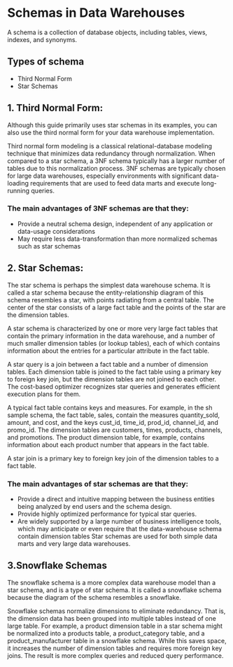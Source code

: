 # Schemas in Data Warehouses
 A schema is a collection of database objects, including tables, views, indexes, and synonyms.

## Types of schema
 + Third Normal Form
 + Star Schemas
## 1. Third Normal Form:
  Although this guide primarily uses star schemas in its examples, you can also use the third normal form for your data warehouse implementation.

 Third normal form modeling is a classical relational-database modeling technique that minimizes data redundancy through normalization.
 When compared to a star schema, a 3NF schema typically has a larger number of tables due to this normalization process.
 3NF schemas are typically chosen for large data warehouses, especially environments    with significant data-loading requirements that are used to feed data marts and execute  long-running queries.

 ### The main advantages of 3NF schemas are that they:
 + Provide a neutral schema design, independent of any application or data-usage considerations
 + May require less data-transformation than more normalized schemas such as star schemas

## 2. Star Schemas:
The star schema is perhaps the simplest data warehouse schema. It is called a star schema because the entity-relationship diagram of this schema resembles a star, with points radiating from a central table. The center of the star consists of a large fact table and the points of the star are the dimension tables.

A star schema is characterized by one or more very large fact tables that contain the primary information in the data warehouse, and a number of much smaller dimension tables (or lookup tables), each of which contains information about the entries for a particular attribute in the fact table.

A star query is a join between a fact table and a number of dimension tables. Each dimension table is joined to the fact table using a primary key to foreign key join, but the dimension tables are not joined to each other. The cost-based optimizer recognizes star queries and generates efficient execution plans for them.

A typical fact table contains keys and measures. For example, in the sh sample schema, the fact table, sales, contain the measures quantity_sold, amount, and cost, and the keys cust_id, time_id, prod_id, channel_id, and promo_id. The dimension tables are customers, times, products, channels, and promotions. The product dimension table, for example, contains information about each product number that appears in the fact table.

A star join is a primary key to foreign key join of the dimension tables to a fact table.

### The main advantages of star schemas are that they:

+ Provide a direct and intuitive mapping between the business entities being analyzed by end users and the schema design.
+ Provide highly optimized performance for typical star queries.
+ Are widely supported by a large number of business intelligence tools, which may anticipate or even require that the data-warehouse schema contain dimension tables
Star schemas are used for both simple data marts and very large data warehouses.

##  3.Snowflake Schemas
The snowflake schema is a more complex data warehouse model than a star schema, and is a type of star schema. It is called a snowflake schema because the diagram of the schema resembles a snowflake.

Snowflake schemas normalize dimensions to eliminate redundancy. That is, the dimension data has been grouped into multiple tables instead of one large table. For example, a product dimension table in a star schema might be normalized into a products table, a product_category table, and a product_manufacturer table in a snowflake schema. While this saves space, it increases the number of dimension tables and requires more foreign key joins. The result is more complex queries and reduced query performance.
   

